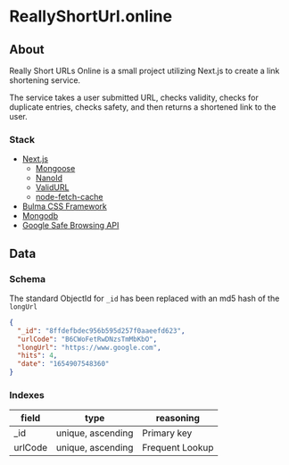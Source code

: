 # ReallyShortUrl.online

## About

Really Short URLs Online is a small project utilizing Next.js to create a link shortening service.

The service takes a user submitted URL, checks validity, checks for duplicate entries, checks safety, and then returns a
shortened link to the user.

### Stack

* [Next.js](https://nextjs.org/)
  * [Mongoose](https://mongoosejs.com/docs/)
  * [NanoId](https://github.com/ai/nanoid#readme)
  * [ValidURL](https://github.com/ogt/valid-url#readme)
  * [node-fetch-cache](https://github.com/mistval/node-fetch-cache#readme)
* [Bulma CSS Framework](https://bulma.io/)
* [Mongodb](https://www.mongodb.com/)
* [Google Safe Browsing API](https://developers.google.com/safe-browsing)

## Data

### Schema

The standard ObjectId for `_id` has been replaced with an md5 hash of the `longUrl`

```json
{
  "_id": "8ffdefbdec956b595d257f0aaeefd623",
  "urlCode": "B6CWoFetRwDNzsTmMbKbO",
  "longUrl": "https://www.google.com",
  "hits": 4,
  "date": "1654907548360"
}
```

### Indexes

| field   | type                 | reasoning        |
|---------|----------------------|------------------|
| _id     | unique, ascending    | Primary key      |
| urlCode | unique, ascending    | Frequent Lookup  |
